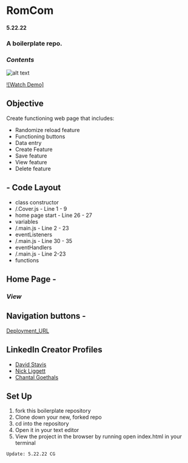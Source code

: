 # RomCom
#### 5.22.22
### A boilerplate repo.

### *Contents*


![alt text](https://www.dropbox.com/s/4ilgn8z9zb9koao/romcom_coverpage.png?dl=0)

[![Watch Demo]](https://www.dropbox.com/s/747eq2ge0ft7g33/Screenshare%20-%202022-05-22%207_26_37%20PM%20%281%29.mp4?dl=0)

## Objective
Create functioning web page that includes:
- Randomize reload feature
- Functioning buttons
- Data entry
- Create Feature
- Save feature
- View feature
- Delete feature


## - Code Layout
- class constructor
 - /.Cover.js -  Line 1 - 9
- home page start - Line 26 - 27
- variables
 - /.main.js - Line 2 - 23
- eventListeners
 - /.main.js - Line 30 - 35
- eventHandlers
 - /.main.js - Line 2-23
- functions




## Home Page -
### *View*
Navigation buttons -
-



[Deployment_URL](https://goecha.github.io/romcom/)

## LinkedIn Creator Profiles

- [David Stavis](https://www.linkedin.com/in/dstavis/)
- [Nick Liggett](https://www.linkedin.com/in/nicholas-liggett/)
- [Chantal Goethals](https://www.linkedin.com/in/chantalgoethalsgoecha/)






## Set Up
1. fork this boilerplate repository
2. Clone down your new, forked repo
3. cd into the repository
4. Open it in your text editor
5. View the project in the browser by running open index.html in your terminal





```
Update: 5.22.22 CG
